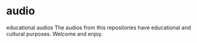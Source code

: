 # audio
educational audios
The audios from this repositories have educational and cultural purposes.
Welcome and enjoy.
